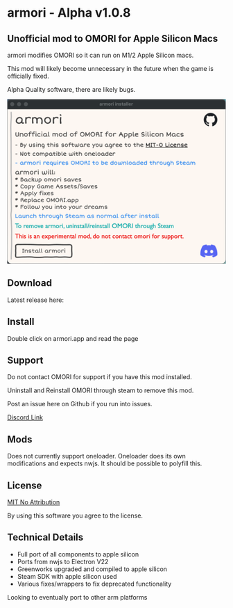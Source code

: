 #  armori - Alpha v1.0.8
## Unofficial mod to OMORI for Apple Silicon Macs

armori modifies OMORI so it can run on M1/2 Apple Silicon macs.

This mod will likely become unnecessary in the future when the game is officially fixed.

Alpha Quality software, there are likely bugs.

![installer image](image.png)

## Download
Latest release here:

## Install
Double click on armori.app and read the page

## Support
Do not contact OMORI for support if you have this mod installed.

Uninstall and Reinstall OMORI through steam to remove this mod.

Post an issue here on Github if you run into issues.

[Discord Link](https://discord.gg/bJYqHRAg7A)

## Mods
Does not currently support oneloader. Oneloader does its own modifications and expects nwjs. It should be possible to polyfill this.

## License
[MIT No Attribution](LICENSE.md)

By using this software you agree to the license.

## Technical Details
- Full port of all components to apple silicon
- Ports from nwjs to Electron V22
- Greenworks upgraded and compiled to apple silicon
- Steam SDK with apple silicon used
- Various fixes/wrappers to fix deprecated functionality

Looking to eventually port to other arm platforms

